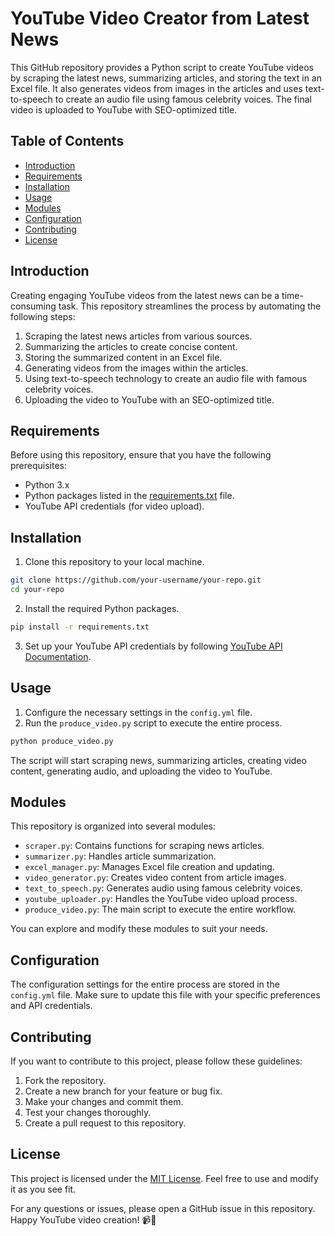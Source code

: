 # YouTube Video Creator from Latest News

This GitHub repository provides a Python script to create YouTube videos by scraping the latest news, summarizing articles, and storing the text in an Excel file. It also generates videos from images in the articles and uses text-to-speech to create an audio file using famous celebrity voices. The final video is uploaded to YouTube with SEO-optimized title.

## Table of Contents

- [Introduction](#introduction)
- [Requirements](#requirements)
- [Installation](#installation)
- [Usage](#usage)
- [Modules](#modules)
- [Configuration](#configuration)
- [Contributing](#contributing)
- [License](#license)

## Introduction

Creating engaging YouTube videos from the latest news can be a time-consuming task. This repository streamlines the process by automating the following steps:
1. Scraping the latest news articles from various sources.
2. Summarizing the articles to create concise content.
3. Storing the summarized content in an Excel file.
4. Generating videos from the images within the articles.
5. Using text-to-speech technology to create an audio file with famous celebrity voices.
6. Uploading the video to YouTube with an SEO-optimized title.

## Requirements

Before using this repository, ensure that you have the following prerequisites:

- Python 3.x
- Python packages listed in the [requirements.txt](requirements.txt) file.
- YouTube API credentials (for video upload).

## Installation

1. Clone this repository to your local machine.

```bash
git clone https://github.com/your-username/your-repo.git
cd your-repo
```

2. Install the required Python packages.

```bash
pip install -r requirements.txt
```

3. Set up your YouTube API credentials by following [YouTube API Documentation](https://developers.google.com/youtube/registering_an_application).

## Usage

1. Configure the necessary settings in the `config.yml` file.
2. Run the `produce_video.py` script to execute the entire process.

```bash
python produce_video.py
```

The script will start scraping news, summarizing articles, creating video content, generating audio, and uploading the video to YouTube.

## Modules

This repository is organized into several modules:

- `scraper.py`: Contains functions for scraping news articles.
- `summarizer.py`: Handles article summarization.
- `excel_manager.py`: Manages Excel file creation and updating.
- `video_generator.py`: Creates video content from article images.
- `text_to_speech.py`: Generates audio using famous celebrity voices.
- `youtube_uploader.py`: Handles the YouTube video upload process.
- `produce_video.py`: The main script to execute the entire workflow.

You can explore and modify these modules to suit your needs.

## Configuration

The configuration settings for the entire process are stored in the `config.yml` file. Make sure to update this file with your specific preferences and API credentials.

## Contributing

If you want to contribute to this project, please follow these guidelines:

1. Fork the repository.
2. Create a new branch for your feature or bug fix.
3. Make your changes and commit them.
4. Test your changes thoroughly.
5. Create a pull request to this repository.

## License

This project is licensed under the [MIT License](LICENSE). Feel free to use and modify it as you see fit.

For any questions or issues, please open a GitHub issue in this repository. Happy YouTube video creation! 📹🚀
